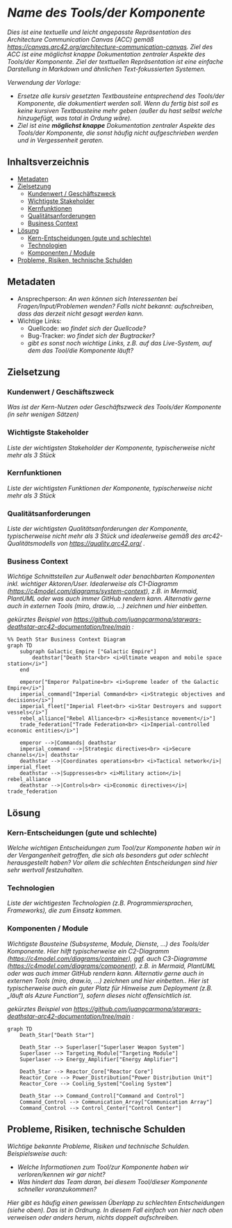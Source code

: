 # _Name des Tools/der Komponente_

_Dies ist eine textuelle und leicht angepasste Repräsentation des Architecture Communication Canvas (ACC) gemäß https://canvas.arc42.org/architecture-communication-canvas. Ziel des ACC ist eine möglichst knappe Dokumentation zentraler Aspekte des Tools/der Komponente. Ziel der texttuellen Repräsentation ist eine einfache Darstellung in Markdown und ähnlichen Text-fokussierten Systemen._

_Verwendung der Vorlage:_
* _Ersetze alle kursiv gesetzten Textbausteine entsprechend des Tools/der Komponente, die dokumentiert werden soll. Wenn du fertig bist soll es keine kursiven Textbausteine mehr geben (außer du hast selbst welche hinzugefügt, was total in Ordung wäre)._
* _Ziel ist eine **möglichst knappe** Dokumentation zentraler Aspekte des Tools/der Komponente, die sonst häufig nicht aufgeschrieben werden und in Vergessenheit geraten._

## Inhaltsverzeichnis

* [Metadaten](#metadaten)
* [Zielsetzung](#zielsetzung)
    * [Kundenwert / Geschäftszweck](#kundenwert--geschäftszweck)
    * [Wichtigste Stakeholder](#wichtigste-stakeholder)
    * [Kernfunktionen](#kernfunktionen)
    * [Qualitätsanforderungen](#qualitätsanforderungen)
    * [Business Context](#business-context)
* [Lösung](#lösung)
    * [Kern-Entscheidungen (gute und schlechte)](#kern-entscheidungen-gute-und-schlechte)
    * [Technologien](#technologien)
    * [Komponenten / Module](#komponenten--module)
* [Probleme, Risiken, technische Schulden](#probleme-risiken-technische-schulden)

## Metadaten

* Ansprechperson: _An wen können sich Interessenten bei Fragen/Input/Problemen wenden? Falls nicht bekannt: aufschreiben, dass das derzeit nicht gesagt werden kann._
* Wichtige Links:
    * Quellcode: _wo findet sich der Quellcode?_
    * Bug-Tracker: _wo findet sich der Bugtracker?_
    * _gibt es sonst noch wichtige Links, z.B. auf das Live-System, auf dem das Tool/die Komponente läuft?_

## Zielsetzung

### Kundenwert / Geschäftszweck


_Was ist der Kern-Nutzen oder Geschäftszweck des Tools/der Komponente (in sehr wenigen Sätzen)_

### Wichtigste Stakeholder

_Liste der wichtigsten Stakeholder der Komponente, typischerweise nicht mehr als 3 Stück_

### Kernfunktionen

_Liste der wichtigsten Funktionen der Komponente, typischerweise nicht mehr als 3 Stück_

### Qualitätsanforderungen

_Liste der wichtigsten Qualitätsanforderungen der Komponente, typischerweise nicht mehr als 3 Stück und idealerweise gemäß des arc42-Qualitätsmodells von https://quality.arc42.org/ ._

### Business Context

_Wichtige Schnittstellen zur Außenwelt oder benachbarten Komponenten inkl. wichtiger Aktoren/User. Idealerweise als C1-Diagramm (https://c4model.com/diagrams/system-context), z.B. in Mermaid, PlantUML oder was auch immer GitHub rendern kann. Alternativ gerne auch in externen Tools (miro, draw.io, ...) zeichnen und hier einbetten._

_gekürztes Beispiel von https://github.com/juangcarmona/starwars-deathstar-arc42-documentation/tree/main :_

```mermaid
%% Death Star Business Context Diagram
graph TD
    subgraph Galactic_Empire ["Galactic Empire"]
        deathstar["Death Star<br> <i>Ultimate weapon and mobile space station</i>"]
    end

    emperor["Emperor Palpatine<br> <i>Supreme leader of the Galactic Empire</i>"]
    imperial_command["Imperial Command<br> <i>Strategic objectives and decisions</i>"]
    imperial_fleet["Imperial Fleet<br> <i>Star Destroyers and support vessels</i>"]
    rebel_alliance["Rebel Alliance<br> <i>Resistance movement</i>"]
    trade_federation["Trade Federation<br> <i>Imperial-controlled economic entities</i>"]

    emperor -->|Commands| deathstar
    imperial_command -->|Strategic directives<br> <i>Secure channels</i>| deathstar
    deathstar -->|Coordinates operations<br> <i>Tactical network</i>| imperial_fleet
    deathstar -->|Suppresses<br> <i>Military action</i>| rebel_alliance
    deathstar -->|Controls<br> <i>Economic directives</i>| trade_federation
```

## Lösung

### Kern-Entscheidungen (gute und schlechte)

_Welche wichtigen Entscheidungen zum Tool/zur Komponente haben wir in der Vergangenheit getroffen, die sich als besonders gut oder schlecht herausgestellt haben? Vor allem die schlechten Entscheidungen sind hier sehr wertvoll festzuhalten._

### Technologien

_Liste der wichtigesten Technologien (z.B. Programmiersprachen, Frameworks), die zum Einsatz kommen._

### Komponenten / Module

_Wichtigste Bausteine (Subsysteme, Module, Dienste, ...) des Tools/der Komponente. Hier hilft typischerweise ein C2-Diagramm (https://c4model.com/diagrams/container), ggf. auch C3-Diagramme (https://c4model.com/diagrams/component), z.B. in Mermaid, PlantUML oder was auch immer GitHub rendern kann. Alternativ gerne auch in externen Tools (miro, draw.io, ...) zeichnen und hier einbetten.. Hier ist typischerweise auch ein guter Platz für Hinweise zum Deployment (z.B. „läuft als Azure Function“), sofern dieses nicht offensichtlich ist._

_gekürztes Beispiel von https://github.com/juangcarmona/starwars-deathstar-arc42-documentation/tree/main :_

```mermaid
graph TD
    Death_Star["Death Star"]

    Death_Star --> Superlaser["Superlaser Weapon System"]
    Superlaser --> Targeting_Module["Targeting Module"]
    Superlaser --> Energy_Amplifier["Energy Amplifier"]

    Death_Star --> Reactor_Core["Reactor Core"]
    Reactor_Core --> Power_Distribution["Power Distribution Unit"]
    Reactor_Core --> Cooling_System["Cooling System"]

    Death_Star --> Command_Control["Command and Control"]
    Command_Control --> Communication_Array["Communication Array"]
    Command_Control --> Control_Center["Control Center"]

```

## Probleme, Risiken, technische Schulden

_Wichtige bekannte Probleme, Risiken und technische Schulden._
_Beispielsweise auch:_
* _Welche Informationen zum Tool/zur Komponente haben wir verloren/kennen wir gar nicht?_
* _Was hindert das Team daran, bei diesem Tool/dieser Komponente schneller voranzukommen?_

_Hier gibt es häufig einen gewissen Überlapp zu schlechten Entscheidungen (siehe oben). Das ist in Ordnung. In diesem Fall einfach von hier nach oben verweisen oder anders herum, nichts doppelt aufschreiben._
